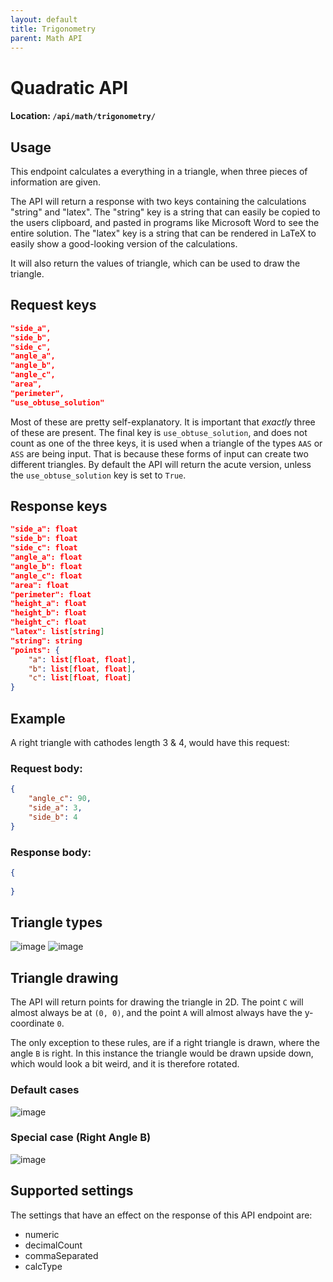 ```yaml
---
layout: default
title: Trigonometry
parent: Math API
---
```


# Quadratic API
#### Location: `/api/math/trigonometry/`

## Usage
This endpoint calculates a everything in a triangle, when three pieces of information are given.

The API will return a response with two keys containing the calculations "string" and "latex".
The "string" key is a string that can easily be copied to the users clipboard, and pasted in programs like Microsoft Word to see the entire solution.
The "latex" key is a string that can be rendered in LaTeX to easily show a good-looking version of the calculations.

It will also return the values of triangle, which can be used to draw the triangle.


## Request keys

```json
"side_a",
"side_b",
"side_c",
"angle_a",
"angle_b",
"angle_c",
"area",
"perimeter",
"use_obtuse_solution"
```

Most of these are pretty self-explanatory. It is important that _exactly_ three of these are present.
The final key is `use_obtuse_solution`, and does not count as one of the three keys, it is used when a triangle of the types `AAS` or `ASS` are being input.
That is because these forms of input can create two different triangles.
By default the API will return the acute version, unless the `use_obtuse_solution` key is set to `True`.

## Response keys
```json
"side_a": float
"side_b": float
"side_c": float
"angle_a": float
"angle_b": float
"angle_c": float
"area": float
"perimeter": float
"height_a": float
"height_b": float
"height_c": float
"latex": list[string]
"string": string
"points": {
    "a": list[float, float],
    "b": list[float, float],
    "c": list[float, float]
}
```


## Example
A right triangle with cathodes length 3 & 4, would have this request:


### Request body:

```json
{
    "angle_c": 90,
    "side_a": 3,
    "side_b": 4
}
```

### Response body:

```json
{
    
}
```

## Triangle types

![image](https://github.com/Zymat-dk/ZymatDocs/assets/32793938/59daf874-dbf8-40f9-bb58-310c564e1749)
![image](https://github.com/Zymat-dk/ZymatDocs/assets/32793938/7cb2ca3f-e969-4eb6-bb85-183f1ffab37f)


## Triangle drawing
The API will return points for drawing the triangle in 2D.
The point `C` will almost always be at `(0, 0)`, and the point `A` will almost always have the y-coordinate `0`.

The only exception to these rules, are if a right triangle is drawn, where the angle `B` is right.
In this instance the triangle would be drawn upside down, which would look a bit weird, and it is therefore rotated.

### Default cases

![image](https://github.com/Zymat-dk/ZymatDocs/assets/32793938/1fa3d392-afd1-4139-9bf7-c351e4158801)


### Special case (Right Angle B)

![image](https://github.com/Zymat-dk/ZymatDocs/assets/32793938/6fc13d79-6f11-4ebf-b880-1e6e7452a8ac)


## Supported settings
The settings that have an effect on the response of this API endpoint are:
* numeric
* decimalCount
* commaSeparated
* calcType

